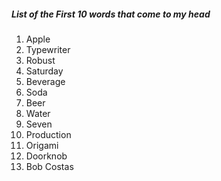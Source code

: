 ##### List of the First 10 words that come to my head
1. Apple
2. Typewriter
3. Robust
4. Saturday
5. Beverage
  1. Soda
  2. Beer
  3. Water
6. Seven
7. Production
8. Origami
9. Doorknob
10. Bob Costas
